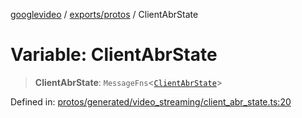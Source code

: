 [googlevideo](../../../README.md) / [exports/protos](../README.md) / ClientAbrState

# Variable: ClientAbrState

> **ClientAbrState**: `MessageFns`\<[`ClientAbrState`](../interfaces/ClientAbrState.md)\>

Defined in: [protos/generated/video\_streaming/client\_abr\_state.ts:20](https://github.com/LuanRT/googlevideo/blob/d9eb9db82e3516a9a277a77a3d25342e9c5bf127/protos/generated/video_streaming/client_abr_state.ts#L20)
